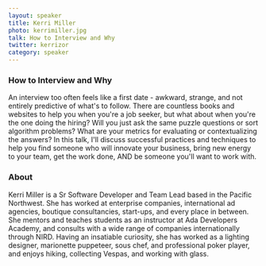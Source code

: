 ```yaml
---
layout: speaker
title: Kerri Miller
photo: kerrimiller.jpg
talk: How to Interview and Why
twitter: kerrizor
category: speaker
---
```


### How to Interview and Why

An interview too often feels like a first date - awkward, strange, and not
entirely predictive of what's to follow. There are countless books and websites
to help you when you're a job seeker, but what about when you're the one doing
the hiring? Will you just ask the same puzzle questions or sort algorithm
problems? What are your metrics for evaluating or contextualizing the answers?
In this talk, I'll discuss successful practices and techniques to help you find
someone who will innovate your business, bring new energy to your team, get the
work done, AND be someone you'll want to work with.

### About

Kerri Miller is a Sr Software Developer and Team Lead based in the Pacific
Northwest. She has worked at enterprise companies, international ad agencies,
boutique consultancies, start-ups, and every place in between. She mentors and
teaches students as an instructor at Ada Developers Academy, and consults with a
wide range of companies internationally through NIRD. Having an insatiable
curiosity, she has worked as a lighting designer, marionette puppeteer, sous
chef, and professional poker player, and enjoys hiking, collecting Vespas, and
working with glass.
